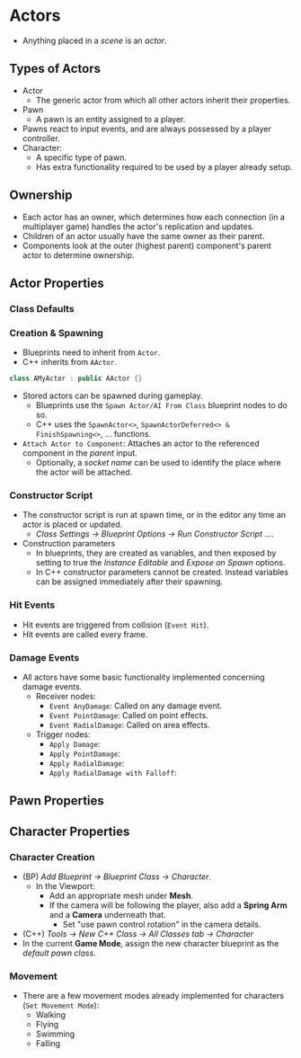 # Actors

- Anything placed in a _scene_ is an _actor_.

## Types of Actors

- Actor
  - The generic actor from which all other actors inherit their properties.
- Pawn
  - A pawn is an entity assigned to a player.
- Pawns react to input events, and are always possessed by a player controller.
- Character:
  - A specific type of pawn.
  - Has extra functionality required to be used by a player already setup.

## Ownership

- Each actor has an owner, which determines how each connection (in a multiplayer game) handles the actor's replication and updates.
- Children of an actor usually have the same owner as their parent.
- Components look at the outer (highest parent) component's parent actor to determine ownership.

## Actor Properties

### Class Defaults

### Creation & Spawning

- Blueprints need to inherit from `Actor`.
- C++ inherits from `AActor`.

```C++
class AMyActor : public AActor {}
```

- Stored actors can be spawned during gameplay.
  - Blueprints use the `Spawn Actor/AI From Class` blueprint nodes to do so.
  - C++ uses the `SpawnActor<>`, `SpawnActorDeferred<> & FinishSpawning<>`, ... functions.
- `Attach Actor to Component`: Attaches an actor to the referenced component in the _parent_ input.
  - Optionally, a _socket name_ can be used to identify the place where the actor will be attached.

### Constructor Script

- The constructor script is run at spawn time, or in the editor any time an actor is placed or updated.
  - _Class Settings -> Blueprint Options -> Run Constructor Script ..._.
- Construction parameters
  - In blueprints, they are created as variables, and then exposed by setting to true the _Instance Editable_ and _Expose on Spawn_ options.
  - In C++ constructor parameters cannot be created. Instead variables can be assigned immediately after their spawning.

### Hit Events

- Hit events are triggered from collision (`Event Hit`).
- Hit events are called every frame.

### Damage Events

- All actors have some basic functionality implemented concerning damage events.
  - Receiver nodes:
    - `Event AnyDamage`: Called on any damage event.
    - `Event PointDamage`: Called on point effects.
    - `Event RadialDamage`: Called on area effects.
  - Trigger nodes:
    - `Apply Damage`:
    - `Apply PointDamage`:
    - `Apply RadialDamage`:
    - `Apply RadialDamage with Falloff`:

## Pawn Properties

## Character Properties

### Character Creation

- (BP) _Add Blueprint -> Blueprint Class -> Character_.
  - In the Viewport:
    - Add an appropriate mesh under **Mesh**.
    - If the camera will be following the player, also add a **Spring Arm** and a **Camera** underneath that.
      - Set "use pawn control rotation" in the camera details.
- (C++) _Tools -> New C++ Class -> All Classes tab -> Character_
- In the current **Game Mode**, assign the new character blueprint as the _default pawn class_.

### Movement

- There are a few movement modes already implemented for characters (`Set Movement Mode`):
  - Walking
  - Flying
  - Swimming
  - Falling

